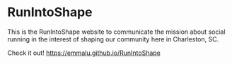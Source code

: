 # RunIntoShape
This is the RunIntoShape website to communicate the mission about social running in the interest of shaping our community here in Charleston, SC.

Check it out! https://emmalu.github.io/RunIntoShape

